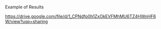 Example of Results

https://drive.google.com/file/d/1_CPNdfp0h1ZxOkEVFMhMU6TZ4HWnHF6W/view?usp=sharing
